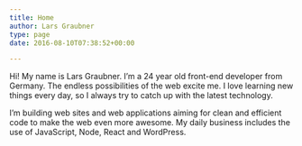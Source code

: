 ```yaml
---
title: Home
author: Lars Graubner
type: page
date: 2016-08-10T07:38:52+00:00

---
```

Hi! My name is Lars Graubner. I’m a 24 year old front-end developer from Germany. The endless possibilities of the web excite me. I love learning new things every day, so I always try to catch up with the latest technology.

I&#8217;m building web sites and web applications aiming for clean and efficient code to make the web even more awesome. My daily business includes the use of JavaScript, Node, React and WordPress.